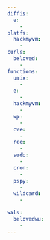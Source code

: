```yaml
---
diffis:
  e:
    -
platfs:
  hackmyvm:
    -
curls:
  beloved:
    -
functions:
  unix:
    -
  e:
    -
  hackmyvm:
    -
  wp:
    -
  cve:
    -
  rce:
    -
  sudo:
    -
  cron:
    -
  pspy:
    -
  wildcard:
    -

wals:
  belovedwu:
    -
---
```

